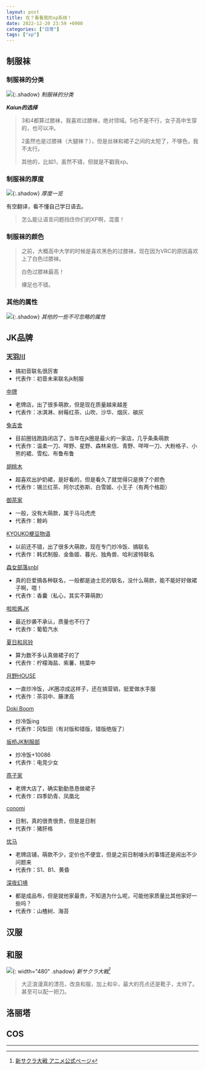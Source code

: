 ```yaml
---
layout: post
title: 在？看看我的xp系统！
date: 2022-12-20 23:59 +0900
categories: ["日常"]
tags: ["xp"] 
---
```


## 制服袜

### 制服袜的分类

![](https://vip2.loli.io/2022/12/20/aHrpmdRVJ2fZBWF.jpg){:.shadow}
_制服袜的分类_

***Kaiun的选择***

> 3和4都算过膝袜，我喜欢过膝袜，绝对领域。5也不是不行，女子高中生穿的，也可以冲。
>
> 2虽然也是过膝袜（大腿袜？），但是丝袜和裙子之间的太短了，不够色，我不太行。
>
> 其他的，比如1，虽然不错，但就是不戳我xp。

### 制服袜的厚度

![](https://vip2.loli.io/2022/12/20/nQ3TDLamGyIMkSc.png){:.shadow}
_厚度一览_

有空翻译，看不懂自己学日语去。

> 怎么能让语言问题挡住你们的XP啊，混蛋！

### 制服袜的颜色

> 之前，大概高中大学的时候是喜欢黑色的过膝袜，现在因为VRC的原因喜欢上了白色过膝袜。
>
> 白色过膝袜最高！
>
> 裸足也不错。

### 其他的属性

![](https://vip2.loli.io/2022/12/20/EiWtD95GvKPSp8r.png){:.shadow}
_其他的一些不可忽略的属性_

## JK品牌

### [天羽川](https://m.tb.cn/h.Uj48UAy)

- 搞初音联名很厉害
- 代表作：初音未来联名jk制服
  

[中牌](https://m.tb.cn/h.Uj4Qr22)

- 老牌店，出了很多萌款，但是现在质量越来越差
- 代表作：冰淇淋、树莓红茶、山吹、沙华、烟灰、碳灰

[兔吉舍](https://m.tb.cn/h.Uj4PFdD)

- 目前圈钱跑路闭店了，当年在jk圈是最火的一家店，几乎条条萌款
- 代表作：温柔一刀、咩野、星野、森林来信、青野、咩咩一刀、大粉格子、小熊的裙、雪松、布鲁布鲁
  

[胡桃木](https://m.tb.cn/h.Uj4m8lK)

- 超喜欢出护奶裙，是好看的，但是看久了就觉得只是换了个颜色
- 代表作：锡兰红茶、阿尔忒弥斯、白雪姬、小王子（有两个格距）
  

[御茶家](https://m.tb.cn/h.U9aAnis)

- 一般，没有大萌款，属于马马虎虎
- 代表作：鲸屿
  

[KYOUKO梗豆物语](https://m.tb.cn/h.U9Zc7sg)

- 以前还不错，出了很多大萌款，现在专门炒冷饭、搞联名
- 代表作：韩式制服、金鱼姬、暮光、独角兽、哈利波特联名
  

[森女部落snbl](https://m.tb.cn/h.Uj4tHPw)

- 真的巨爱搞各种联名，一般都是迪士尼的联名，没什么萌款，能不能好好做裙子啊，喂！
- 代表作：香囊（私心，其实不算萌款）
  

[啦啦酱JK](https://m.tb.cn/h.U8jonJR)

- 最近抄袭不承认，质量也不行了
- 代表作：葡萄汽水
  

[夏日和风铃](https://m.tb.cn/h.Uj4FEt0)

- 算为数不多认真做裙子的了
- 代表作：柠檬海盐、紫薯、桃葉中
  

[月野HOUSE](https://m.tb.cn/h.U9ZV1Fg)

- 一直炒冷饭，JK圈凉成这样子，还在搞营销，挺爱做水手服
- 代表作：茶羽中、藤津高
  

[Doki Boom](https://m.tb.cn/h.Uj4wDrb)

- 炒冷饭ing
- 代表作：冈梨田（有对版和错版，错版绝版了）
  

[坂桥JK制服部](https://m.tb.cn/h.U9ZUogV)

- 炒冷饭+10086
- 代表作：电竞少女
  

[燕子家](https://m.tb.cn/h.Uj4xRr4)

- 老牌大店了，确实勤勤恳恳做裙子
- 代表作：四季奶青、凤凰北
  

[conomi](https://m.tb.cn/h.U8jtxl5)

- 日制，真的很贵很贵，但是是日制
- 代表作：猪肝格
  

[优马](https://m.tb.cn/h.UQ0FRNW)

- 老牌店铺，萌款不少，定价也不便宜，但是之前日制噱头的事情还是闹出不少问题来
- 代表作：S1、B1、黄昏
  

[深夜幻境](https://m.tb.cn/h.U8jGKxR)

- 都是成品布，但是就他家最贵，不知道为什么呢，可能他家质量比其他家好一些吗？
- 代表作：山楂树、海苔
  

## 汉服

## 和服

![](https://vip2.loli.io/2022/12/20/w1quHQ4iIG9rsXL.jpg){: width="480"  .shadow}
_新サクラ大戦[^1]_

> 大正浪漫真的漂亮，改良和服，加上和伞，最大的亮点还是靴子，太帅了。甚至可以配一把刀。
>

## 洛丽塔

## COS


---

[^1]: [新サクラ大戦 アニメ公式ページ](https://sakura-taisen-theanimation.com/#index)

